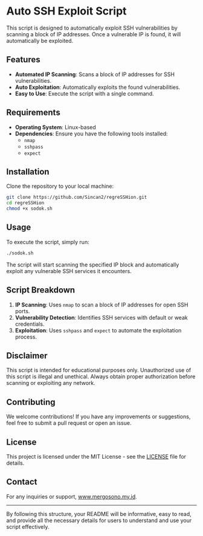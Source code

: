 # Auto SSH Exploit Script

This script is designed to automatically exploit SSH vulnerabilities by scanning a block of IP addresses. Once a vulnerable IP is found, it will automatically be exploited.

## Features

- **Automated IP Scanning**: Scans a block of IP addresses for SSH vulnerabilities.
- **Auto Exploitation**: Automatically exploits the found vulnerabilities.
- **Easy to Use**: Execute the script with a single command.

## Requirements

- **Operating System**: Linux-based
- **Dependencies**: Ensure you have the following tools installed:
  - `nmap`
  - `sshpass`
  - `expect`

## Installation

Clone the repository to your local machine:

```bash
git clone https://github.com/Sincan2/regreSSHion.git
cd regreSSHion
chmod +x sodok.sh
```

## Usage

To execute the script, simply run:

```bash
./sodok.sh
```

The script will start scanning the specified IP block and automatically exploit any vulnerable SSH services it encounters.

## Script Breakdown

1. **IP Scanning**: Uses `nmap` to scan a block of IP addresses for open SSH ports.
2. **Vulnerability Detection**: Identifies SSH services with default or weak credentials.
3. **Exploitation**: Uses `sshpass` and `expect` to automate the exploitation process.

## Disclaimer

This script is intended for educational purposes only. Unauthorized use of this script is illegal and unethical. Always obtain proper authorization before scanning or exploiting any network.

## Contributing

We welcome contributions! If you have any improvements or suggestions, feel free to submit a pull request or open an issue.

## License

This project is licensed under the MIT License - see the [LICENSE](LICENSE) file for details.

## Contact

For any inquiries or support, www.mergosono.my.id.

---

By following this structure, your README will be informative, easy to read, and provide all the necessary details for users to understand and use your script effectively.
